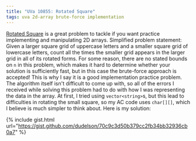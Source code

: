 ```yaml
---
title: "UVa 10855: Rotated Square"
tags: uva 2d-array brute-force implementation
---
```

[Rotated Square](https://uva.onlinejudge.org/index.php?option=com_onlinejudge&Itemid=8&category=24&page=show_problem&problem=1796) is a great problem to tackle if you want practice implementing and manipulating 2D arrays.  <!--more--> Simplified problem statement: Given a larger square grid of uppercase letters and a smaller square grid of lowercase letters, count all the times the smaller grid appears in the larger grid in all of its rotated forms. For some reason, there are no stated bounds on `n` in this problem, which makes it hard to determine whether your solution is sufficiently fast, but in this case the brute-force approach is accepted! This is why I say it is a good implementation practice problem. The algorithm itself isn't difficult to come up with, so all of the errors I received while solving this problem had to do with how I was representing the data in the array. At first, I tried using `vector<string>`s, but this lead to difficulties in rotating the small square, so my AC code uses `char[][]`, which I believe is much simpler to think about. Here is my solution:

{% include gist.html url="https://gist.github.com/dudelson/70c9c3d50b379cc2fb34bb32936cb0a7" %}
